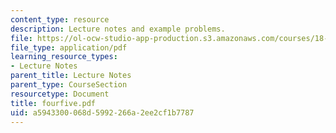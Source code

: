 ```yaml
---
content_type: resource
description: Lecture notes and example problems.
file: https://ol-ocw-studio-app-production.s3.amazonaws.com/courses/18-305-advanced-analytic-methods-in-science-and-engineering-fall-2004/a5943300068d5992266a2ee2cf1b7787_fourfive.pdf
file_type: application/pdf
learning_resource_types:
- Lecture Notes
parent_title: Lecture Notes
parent_type: CourseSection
resourcetype: Document
title: fourfive.pdf
uid: a5943300-068d-5992-266a-2ee2cf1b7787
---
```

